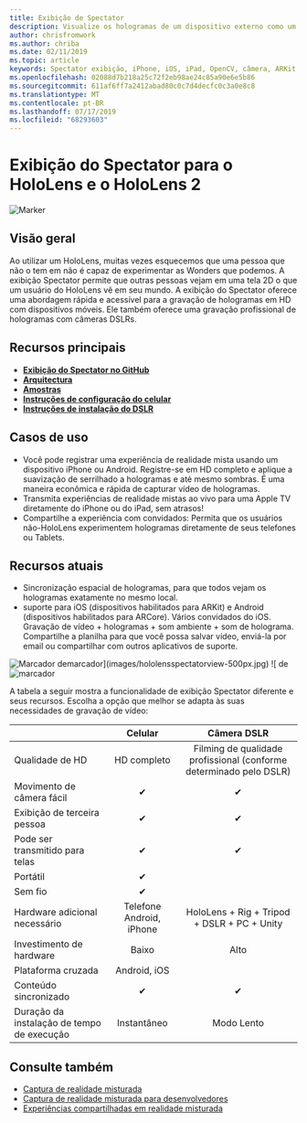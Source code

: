 ```yaml
---
title: Exibição de Spectator
description: Visualize os hologramas de um dispositivo externo como um meio de demonstrar uma experiência de realidade misturada em uma exibição externa ou um vídeo de gravação de uma experiência de realidade mista.
author: chrisfromwork
ms.author: chriba
ms.date: 02/11/2019
ms.topic: article
keywords: Spectator exibição, iPhone, iOS, iPad, OpenCV, câmera, ARKit, HoloLens, realidade misturada, MixedRealityToolkit, demonstração, registro
ms.openlocfilehash: 02088d7b218a25c72f2eb98ae24c85a90e6e5b86
ms.sourcegitcommit: 611af6ff7a2412abad80c0c7d4decfc0c3a0e8c8
ms.translationtype: MT
ms.contentlocale: pt-BR
ms.lasthandoff: 07/17/2019
ms.locfileid: "68293603"
---
```

# <a name="spectator-view-for-hololens-and-hololens-2"></a>Exibição do Spectator para o HoloLens e o HoloLens 2

![Marker](images/SpecViewPhoneHero.jpg)

## <a name="overview"></a>Visão geral

Ao utilizar um HoloLens, muitas vezes esquecemos que uma pessoa que não o tem em não é capaz de experimentar as Wonders que podemos. A exibição Spectator permite que outras pessoas vejam em uma tela 2D o que um usuário do HoloLens vê em seu mundo.
A exibição do Spectator oferece uma abordagem rápida e acessível para a gravação de hologramas em HD com dispositivos móveis. Ele também oferece uma gravação profissional de hologramas com câmeras DSLRs.

## <a name="key-resources"></a>Recursos principais

* [**Exibição do Spectator no GitHub**](https://github.com/microsoft/MixedReality-SpectatorView)
* [**Arquitectura**](https://github.com/microsoft/MixedReality-SpectatorView/blob/master/doc/SpectatorView.Architecture.md)
* [**Amostras**](https://github.com/microsoft/MixedReality-SpectatorView/tree/master/samples)
* [**Instruções de configuração do celular**](https://github.com/microsoft/MixedReality-SpectatorView/blob/master/doc/SpectatorView.Setup.md)
* [**Instruções de instalação do DSLR**](https://github.com/microsoft/MixedReality-SpectatorView/blob/master/doc/SpectatorView.Setup.DSLR.md)

## <a name="use-cases"></a>Casos de uso
* Você pode registrar uma experiência de realidade mista usando um dispositivo iPhone ou Android. Registre-se em HD completo e aplique a suavização de serrilhado a hologramas e até mesmo sombras. É uma maneira econômica e rápida de capturar vídeo de hologramas.
* Transmita experiências de realidade mistas ao vivo para uma Apple TV diretamente do iPhone ou do iPad, sem atrasos!
* Compartilhe a experiência com convidados: Permita que os usuários não-HoloLens experimentem hologramas diretamente de seus telefones ou Tablets.

## <a name="current-features"></a>Recursos atuais

* Sincronização espacial de hologramas, para que todos vejam os hologramas exatamente no mesmo local.
* suporte para iOS (dispositivos habilitados para ARKit) e Android (dispositivos habilitados para ARCore).
Vários convidados do iOS.
Gravação de vídeo + hologramas + som ambiente + som de holograma.
Compartilhe a planilha para que você possa salvar vídeo, enviá-la por email ou compartilhar com outros aplicativos de suporte.

![Marcador](images/SpecViewPhoneDemo.jpg)
demarcador](images/hololensspectatorview-500px.jpg) ![ de![marcador](images/spectatorview-300px.png)

A tabela a seguir mostra a funcionalidade de exibição Spectator diferente e seus recursos. Escolha a opção que melhor se adapta às suas necessidades de gravação de vídeo:

|                                      | Celular                  |                    Câmera DSLR              |
|--------------------------------------|:-----------------------:|:-------------------------------------------:|
| Qualidade de HD                           |         HD completo         |        Filming de qualidade profissional (conforme determinado pelo DSLR)      |
| Movimento de câmera fácil                 |            ✔            |                      ✔                      |
| Exibição de terceira pessoa                    |            ✔            |                      ✔                      |
| Pode ser transmitido para telas           |            ✔            |                      ✔                      |
| Portátil                             |            ✔            |                                             |
| Sem fio                             |            ✔            |                                             |
| Hardware adicional necessário         |     Telefone Android, iPhone    | HoloLens + Rig + Tripod + DSLR + PC + Unity |
| Investimento de hardware                  |           Baixo            |                     Alto                    |
| Plataforma cruzada                       |           Android, iOS   |                                             |
| Conteúdo sincronizado                 |            ✔            |                      ✔                      |
| Duração da instalação de tempo de execução               |         Instantâneo          |                     Modo Lento                    |
## <a name="see-also"></a>Consulte também

* [Captura de realidade misturada](mixed-reality-capture.md) 
* [Captura de realidade misturada para desenvolvedores](mixed-reality-capture-for-developers.md)
* [Experiências compartilhadas em realidade misturada](shared-experiences-in-mixed-reality.md)
